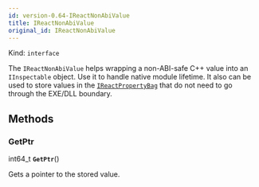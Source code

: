 ```yaml
---
id: version-0.64-IReactNonAbiValue
title: IReactNonAbiValue
original_id: IReactNonAbiValue
---
```


Kind: `interface`



The `IReactNonAbiValue` helps wrapping a non-ABI-safe C++ value into an `IInspectable` object. Use it to handle native module lifetime.
It also can be used to store values in the [`IReactPropertyBag`](IReactPropertyBag) that do not need to go through the EXE/DLL boundary.



## Methods
### GetPtr
int64_t **`GetPtr`**()

Gets a pointer to the stored value.




